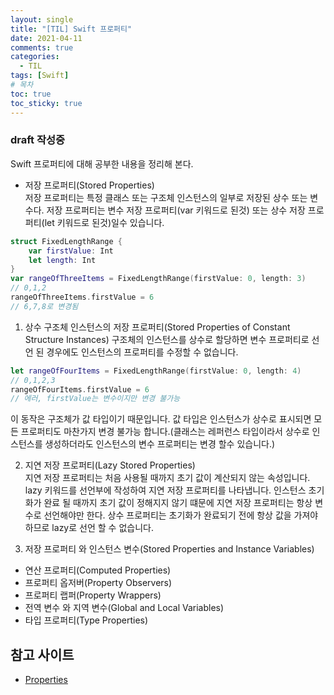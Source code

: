 ```yaml
---
layout: single
title: "[TIL] Swift 프로퍼티"
date: 2021-04-11
comments: true
categories:
  - TIL
tags: [Swift]
# 목차
toc: true
toc_sticky: true
---
```

### draft 작성중
Swift 프로퍼티에 대해 공부한 내용을 정리해 본다.


- 저장 프로퍼티(Stored Properties)  
저장 프로퍼티는 특정 클래스 또는 구조체 인스턴스의 일부로 저장된 상수 또는 변수다.
저장 프로퍼티는 변수 저장 프로퍼티(var 키워드로 된것) 또는 상수 저장 프로퍼티(let 키워드로 된것)일수 있습니다.
```swift
struct FixedLengthRange {
    var firstValue: Int
    let length: Int
}
var rangeOfThreeItems = FixedLengthRange(firstValue: 0, length: 3)
// 0,1,2
rangeOfThreeItems.firstValue = 6
// 6,7,8로 변경됨
```  

1. 상수 구조체 인스턴스의 저장 프로퍼티(Stored Properties of Constant Structure Instances)
구조체의 인스턴스를 상수로 할당하면 변수 프로퍼티로 선언 된 경우에도 인스턴스의 프로퍼티를 수정할 수 없습니다.  
```swift
let rangeOfFourItems = FixedLengthRange(firstValue: 0, length: 4)
// 0,1,2,3
rangeOfFourItems.firstValue = 6
// 에러, firstValue는 변수이지만 변경 불가능 
```  
이 동작은 구조체가 값 타입이기 때문입니다. 값 타입은 인스턴스가 상수로 표시되면 모든 프로퍼티도 마찬가지 변경 불가능 합니다.(클래스는 레퍼런스 타입이라서 상수로 인스턴스를 생성하더라도 인스턴스의 변수 프로퍼티는 변경 할수 있습니다.)

2. 지연 저장 프로퍼티(Lazy Stored Properties)  
지연 저장 프로퍼티는 처음 사용될 때까지 초기 값이 계산되지 않는 속성입니다. lazy 키워드를 선언부에 작성하여 지연 저장 프로퍼티를 나타냅니다.
인스턴스 초기화가 완료 될 때까지 초기 값이 정해지지 않기 떄문에 지연 저장 프로퍼티는 항상 변수로 선언해야만 한다. 상수 프로퍼티는 초기화가 완료되기 전에 항상 값을 가져야하므로 lazy로 선언 할 수 없습니다.

3. 저장 프로퍼티 와 인스턴스 변수(Stored Properties and Instance Variables)  


- 연산 프로퍼티(Computed Properties)  
- 프로퍼티 옵저버(Property Observers)  
- 프로퍼티 랩퍼(Property Wrappers)  
- 전역 변수 와 지역 변수(Global and Local Variables)  
- 타입 프로퍼티(Type Properties)  


## 참고 사이트
- [Properties](https://docs.swift.org/swift-book/LanguageGuide/Properties.html)

